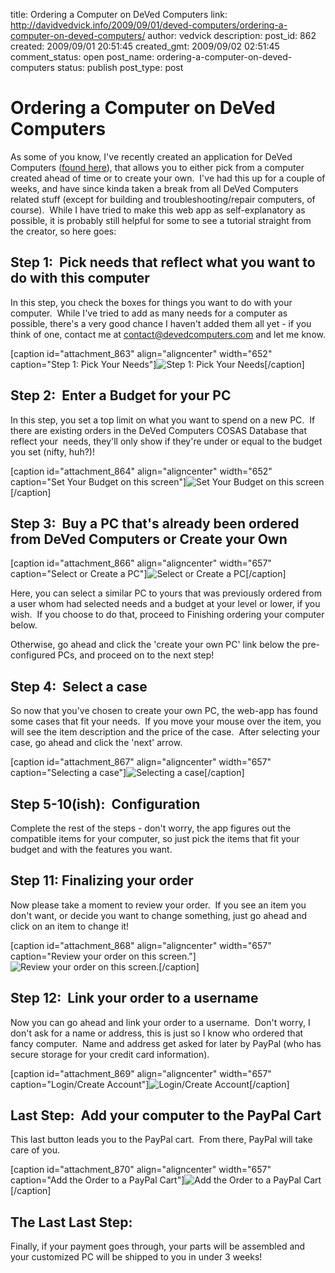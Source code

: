 title: Ordering a Computer on DeVed Computers
link: http://davidvedvick.info/2009/09/01/deved-computers/ordering-a-computer-on-deved-computers/
author: vedvick
description: 
post_id: 862
created: 2009/09/01 20:51:45
created_gmt: 2009/09/02 02:51:45
comment_status: open
post_name: ordering-a-computer-on-deved-computers
status: publish
post_type: post

# Ordering a Computer on DeVed Computers

As some of you know, I've recently created an application for DeVed Computers ([found here](http://www.devedcomputers.com/store/CreateOrder.php)), that allows you to either pick from a computer created ahead of time or to create your own.  I've had this up for a couple of weeks, and have since kinda taken a break from all DeVed Computers related stuff (except for building and troubleshooting/repair computers, of course).  While I have tried to make this web app as self-explanatory as possible, it is probably still helpful for some to see a tutorial straight from the creator, so here goes: 

## Step 1:  Pick needs that reflect what you want to do with this computer

In this step, you check the boxes for things you want to do with your computer.  While I've tried to add as many needs for a computer as possible, there's a very good chance I haven't added them all yet - if you think of one, contact me at contact@devedcomputers.com and let me know.

[caption id="attachment_863" align="aligncenter" width="652" caption="Step 1: Pick Your Needs"]![Step 1: Pick Your Needs](http://machine.devedcomputers.com/wp-content/uploads/2009/08/SS-2009.08.30-23.46.53.png)[/caption] 

## Step 2:  Enter a Budget for your PC

In this step, you set a top limit on what you want to spend on a new PC.  If there are existing orders in the DeVed Computers COSAS Database that reflect your  needs, they'll only show if they're under or equal to the budget you set (nifty, huh?)!

[caption id="attachment_864" align="aligncenter" width="652" caption="Set Your Budget on this screen"]![Set Your Budget on this screen](http://machine.devedcomputers.com/wp-content/uploads/2009/08/SS-2009.08.30-23.58.04.png)[/caption] 

## Step 3:  Buy a PC that's already been ordered from DeVed Computers or Create your Own

[caption id="attachment_866" align="aligncenter" width="657" caption="Select or Create a PC"]![Select or Create a PC](http://machine.devedcomputers.com/wp-content/uploads/2009/09/SS-2009.09.01-16.06.38.png)[/caption] 

Here, you can select a similar PC to yours that was previously ordered from a user whom had selected needs and a budget at your level or lower, if you wish.  If you choose to do that, proceed to Finishing ordering your computer below.

Otherwise, go ahead and click the 'create your own PC' link below the pre-configured PCs, and proceed on to the next step!

## Step 4:  Select a case

So now that you've chosen to create your own PC, the web-app has found some cases that fit your needs.  If you move your mouse over the item, you will see the item description and the price of the case.  After selecting your case, go ahead and click the 'next' arrow.

[caption id="attachment_867" align="aligncenter" width="657" caption="Selecting a case"]![Selecting a case](http://machine.devedcomputers.com/wp-content/uploads/2009/09/SS-2009.09.01-17.10.47.png)[/caption] 

## Step 5-10(ish):  Configuration

Complete the rest of the steps - don't worry, the app figures out the compatible items for your computer, so just pick the items that fit your budget and with the features you want.

## Step 11: Finalizing your order

Now please take a moment to review your order.  If you see an item you don't want, or decide you want to change something, just go ahead and click on an item to change it!

[caption id="attachment_868" align="aligncenter" width="657" caption="Review your order on this screen."]![Review your order on this screen.](http://machine.devedcomputers.com/wp-content/uploads/2009/09/SS-2009.09.01-21.18.41.png)[/caption] 

## Step 12:  Link your order to a username

Now you can go ahead and link your order to a username.  Don't worry, I don't ask for a name or address, this is just so I know who ordered that fancy computer.  Name and address get asked for later by PayPal (who has secure storage for your credit card information).

[caption id="attachment_869" align="aligncenter" width="657" caption="Login/Create Account"]![Login/Create Account](http://machine.devedcomputers.com/wp-content/uploads/2009/09/SS-2009.09.01-21.25.37.png)[/caption] 

## Last Step:  Add your computer to the PayPal Cart

This last button leads you to the PayPal cart.  From there, PayPal will take care of you.

[caption id="attachment_870" align="aligncenter" width="657" caption="Add the Order to a PayPal Cart"]![Add the Order to a PayPal Cart](http://machine.devedcomputers.com/wp-content/uploads/2009/09/SS-2009.09.01-21.36.39.png)[/caption] 

## The Last Last Step:

Finally, if your payment goes through, your parts will be assembled and your customized PC will be shipped to you in under 3 weeks!